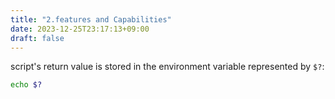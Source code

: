 ```yaml
---
title: "2.features and Capabilities"
date: 2023-12-25T23:17:13+09:00
draft: false
---
```


script's return value is stored in the environment variable represented by `$?`:

```bash
echo $?
```
